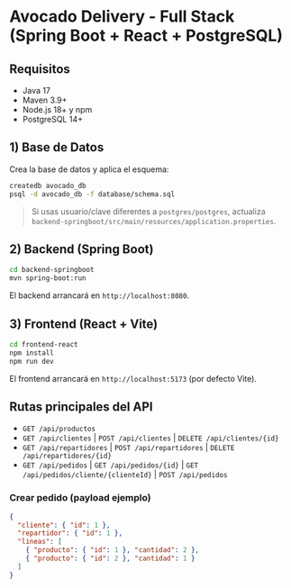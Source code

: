 # Avocado Delivery - Full Stack (Spring Boot + React + PostgreSQL)

## Requisitos
- Java 17
- Maven 3.9+
- Node.js 18+ y npm
- PostgreSQL 14+

## 1) Base de Datos
Crea la base de datos y aplica el esquema:

```bash
createdb avocado_db
psql -d avocado_db -f database/schema.sql
```

> Si usas usuario/clave diferentes a `postgres/postgres`, actualiza `backend-springboot/src/main/resources/application.properties`.

## 2) Backend (Spring Boot)
```bash
cd backend-springboot
mvn spring-boot:run
```
El backend arrancará en `http://localhost:8080`.

## 3) Frontend (React + Vite)
```bash
cd frontend-react
npm install
npm run dev
```
El frontend arrancará en `http://localhost:5173` (por defecto Vite).

## Rutas principales del API
- `GET /api/productos`
- `GET /api/clientes` | `POST /api/clientes` | `DELETE /api/clientes/{id}`
- `GET /api/repartidores` | `POST /api/repartidores` | `DELETE /api/repartidores/{id}`
- `GET /api/pedidos` | `GET /api/pedidos/{id}` | `GET /api/pedidos/cliente/{clienteId}` | `POST /api/pedidos`

### Crear pedido (payload ejemplo)
```json
{
  "cliente": { "id": 1 },
  "repartidor": { "id": 1 },
  "lineas": [
    { "producto": { "id": 1 }, "cantidad": 2 },
    { "producto": { "id": 2 }, "cantidad": 1 }
  ]
}
```
